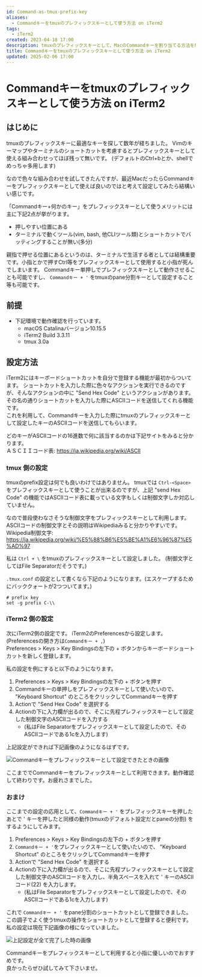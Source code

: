 ```yaml
---
id: Command-as-tmux-prefix-key
aliases:
  - Commandキーをtmuxのプレフィックスキーとして使う方法 on iTerm2
tags:
  - iTerm2
created: 2023-04-18 17:00
description: tmuxのプレフィックスキーとして、MacのCommandキーを割り当てる方法を解説します。
title: Commandキーをtmuxのプレフィックスキーとして使う方法 on iTerm2
updated: 2025-02-06 17:00
---
```


# Commandキーをtmuxのプレフィックスキーとして使う方法 on iTerm2

## はじめに

tmuxのプレフィックスキーに最適なキーを探して数年が経ちました。
Vimのキーマップやターミナルのショートカットを考慮するとプレフィックスキーとして使える組み合わせってほぼ残って無いです。
(デフォルトのCtrl+bとか、shellでめっちゃ多用します)

なので色々な組み合わせを試してきたんですが、最近MacだったらCommandキーをプレフィックスキーとして使えば良いのではと考えて設定してみたら結構いい感じです。

「Commandキー+何かのキー」をプレフィックスキーとして使うメリットには主に下記2点が挙がります。  

- 押しやすい位置にある
- ターミナルで動くツール(vim, bash, 他CLIツール類)とショートカットでバッティングすることが無い(多分)

親指で押せる位置にあるというのは、ターミナルで生活する者としては結構重要です。小指とかで押すCtrl等をプレフィックスキーとして使用すると小指が死んでしまいます。
Commandキー単押しでプレフィックスキーとして動作させることも可能ですし、 `Commandキー + '` をtmuxのpane分割キーとして設定すること等も可能です。

## 前提

- 下記環境で動作確認を行っています。
  - macOS Catalinaバージョン10.15.5
  - iTerm2 Build 3.3.11
  - tmux 3.0a

## 設定方法

iTerm2にはキーボードショートカットを自分で登録する機能が最初からついてます。
ショートカットを入力した際に色々なアクションを実行できるのですが、そんなアクションの中に "Send Hex Code" というアクションがあります。
その名の通りショートカットを入力した際にASCIIコードを送信してくれる機能です。  
これを利用して、Commandキーを入力した際にtmuxのプレフィックスキーとして設定したキーのASCIIコードを送信してもらいます。

どのキーがASCIIコードの16進数で何に該当するのかは下記サイトをみると分かります。  
ＡＳＣＩＩコード表: https://ja.wikipedia.org/wiki/ASCII

### tmux 側の設定

tmuxのprefix設定は何でも良いわけではありません。
tmuxでは `Ctrl-<Space>` をプレフィックスキーとして使うことが出来るのですが、上記 "send Hex Code" の機能ではASCIIコード表に載っている文字もしくは制御文字しか対応していません。

なので普段使わなさそうな制御文字をプレフィックスキーとして利用します。
ASCIIコードの制御文字とその説明はWikipediaみると分かりやすいです。  
Wikipedia制御文字: https://ja.wikipedia.org/wiki/%E5%88%B6%E5%BE%A1%E6%96%87%E5%AD%97

私は `Ctrl + \` をtmuxのプレフィックスキーとして設定しました。 (制御文字としてはFile Separatorだそうです。)

`.tmux.conf` の設定として書くなら下記のようになります。(エスケープするためにバッククォートが2つついてます。)

```
# prefix key
set -g prefix C-\\
```

### iTerm2 側の設定

次にiTerm2側の設定です。 iTerm2のPreferencesから設定します。(Preferencesの開き方は`Commandキー + ,`)  
Preferences > Keys > Key Bindingsの左下の + ボタンからキーボードショートカットを新しく登録します。

私の設定を例にすると以下のようになります。

1. Preferences > Keys > Key Bindingsの左下の + ボタンを押す
2. Commandキーの単押しをプレフィックスキーとして使いたいので、 "Keyboard Shortcut" のところをクリックしてCommandキーを押す
3. Actionで "Send Hex Code" を選択する
4. Actionの下に入力欄が出るので、そこに先程プレフィックスキーとして設定した制御文字のASCIIコードを入力する
   - (私はFile Separatorをプレフィックスキーとして設定したので、そのASCIIコードである1cを入力します)

上記設定ができれば下記画像のようになるはずです。

![Commandキーをプレフィックスキーとして設定できたときの画像](https://i.gyazo.com/a3622686f316808a6da999e7e290665b.png)

ここまででCommandキーをプレフィックスキーとして利用できます。動作確認して終わりです。お疲れさまでした。

### おまけ

ここまでの設定の応用として、`Commandキー + '` をプレフィックスキーを押したあとで ' キーを押したと同様の動作(tmuxのデフォルト設定だとpaneの分割) をするようにしてみます。

1. Preferences > Keys > Key Bindingsの左下の + ボタンを押す
2. `Commandキー + '`をプレフィックスキーとして使いたいので、 "Keyboard Shortcut" のところをクリックしてCommandキーを押す
3. Actionで "Send Hex Code" を選択する
4. Actionの下に入力欄が出るので、そこに先程プレフィックスキーとして設定した制御文字のASCIIコードを入力し、半角スペースを入れて ' キーのASCIIコード(22) を入力します。
   - (私はFile Separatorをプレフィックスキーとして設定したので、そのASCIIコードである1cを入力します)

これで `Commandキー + '` をpane分割のショートカットとして登録できました。  
この調子でよく使うtmuxの操作をショートカットとして登録すると便利です。私の設定は現在下記画像の様になっていました。

![上記設定が全て完了した時の画像](https://i.gyazo.com/a8a03f684ccf587baa11d047596368b5.png)

Commandキーをプレフィックスキーとして利用すると小指に優しいのでおすすめです。  
良かったらぜひ試してみて下さいませ。
